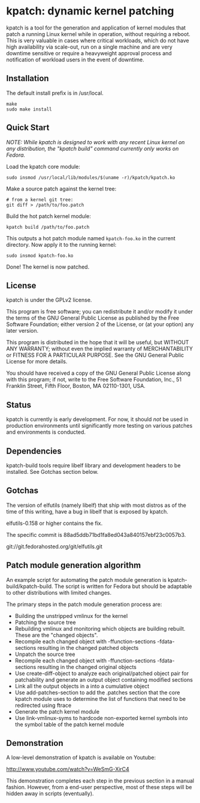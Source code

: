 kpatch: dynamic kernel patching
===============================

kpatch is a tool for the generation and application of kernel
modules that patch a running Linux kernel while in operation,
without requiring a reboot.  This is very valuable in cases
where critical workloads, which do not have high availability via
scale-out, run on a single machine and are very downtime
sensitive or require a heavyweight approval process and
notification of workload users in the event of downtime.


Installation
------------

The default install prefix is in /usr/local.

    make
    sudo make install


Quick Start
-----------

*NOTE: While kpatch is designed to work with any recent Linux
kernel on any distribution, the "kpatch build" command currently
only works on Fedora.*

Load the kpatch core module:

    sudo insmod /usr/local/lib/modules/$(uname -r)/kpatch/kpatch.ko

Make a source patch against the kernel tree:

    # from a kernel git tree:
    git diff > /path/to/foo.patch

Build the hot patch kernel module:

    kpatch build /path/to/foo.patch

This outputs a hot patch module named `kpatch-foo.ko` in the current
directory.  Now apply it to the running kernel:

    sudo insmod kpatch-foo.ko

Done!  The kernel is now patched.


License
-------

kpatch is under the GPLv2 license.

This program is free software; you can redistribute it and/or
modify it under the terms of the GNU General Public License
as published by the Free Software Foundation; either version 2
of the License, or (at your option) any later version.

This program is distributed in the hope that it will be useful,
but WITHOUT ANY WARRANTY; without even the implied warranty of
MERCHANTABILITY or FITNESS FOR A PARTICULAR PURPOSE.  See the
GNU General Public License for more details.

You should have received a copy of the GNU General Public License
along with this program; if not, write to the Free Software
Foundation, Inc., 51 Franklin Street, Fifth Floor, Boston, MA  02110-1301, USA.


Status
------

kpatch is currently is early development.  For now, it should _not_ be used
in production environments until significantly more testing on various
patches and environments is conducted.


Dependencies
------------

kpatch-build tools require libelf library and development headers to be installed.
See Gotchas section below.


Gotchas
-------

The version of elfutils (namely libelf) that ship with most distros as of
the time of this writing, have a bug in libelf that is exposed by kpatch.

elfutils-0.158 or higher contains the fix.

The specific commit is 88ad5ddb71bd1fa8ed043a840157ebf23c0057b3.

git://git.fedorahosted.org/git/elfutils.git


Patch module generation algorithm
---------------------------------

An example script for automating the patch module generation is
kpatch-build/kpatch-build.  The script is written for Fedora but should
be adaptable to other distributions with limited changes.

The primary steps in the patch module generation process are:
- Building the unstripped vmlinux for the kernel
- Patching the source tree
- Rebuilding vmlinux and monitoring which objects are building rebuilt.
  These are the "changed objects".
- Recompile each changed object with -ffunction-sections -fdata-sections
  resulting in the changed patched objects
- Unpatch the source tree
- Recompile each changed object with -ffunction-sections -fdata-sections
  resulting in the changed original objects
- Use create-diff-object to analyze each original/patched object pair
  for patchability and generate an output object containing modified
  sections
- Link all the output objects in a into a cumulative object
- Use add-patches-section to add the .patches section that the
  core kpatch module uses to determine the list of functions that need
  to be redirected using ftrace
- Generate the patch kernel module
- Use link-vmlinux-syms to hardcode non-exported kernel symbols
  into the symbol table of the patch kernel module


Demonstration
-------------

A low-level demonstration of kpatch is available on Youtube:

http://www.youtube.com/watch?v=WeSmG-XirC4

This demonstration completes each step in the previous section in a manual
fashion.  However, from a end-user perspective, most of these steps will
be hidden away in scripts (eventually).

